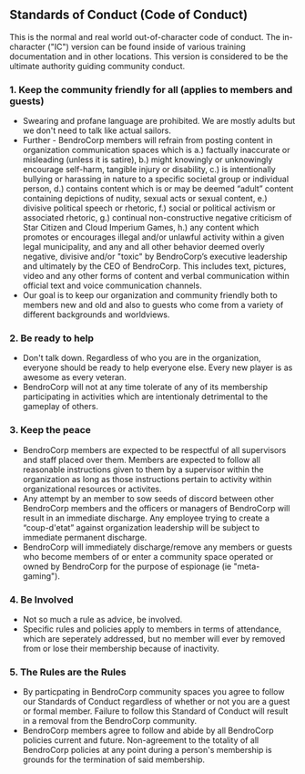 ## Standards of Conduct (Code of Conduct)
This is the normal and real world out-of-character code of conduct. The in-character ("IC") version can be found inside of various training documentation and in other locations. This version is considered to be the ultimate authority guiding community conduct.

### 1. Keep the community friendly for all (applies to members and guests)
- Swearing and profane language are prohibited. We are mostly adults but we don't need to talk like actual sailors.
- Further - BendroCorp members will refrain from posting content in organization communication spaces which is a.) factually inaccurate or misleading (unless it is satire), b.) might knowingly or unknowingly encourage self-harm, tangible injury or disability, c.) is intentionally bullying or harassing in nature to a specific societal group or individual person, d.) contains content which is or may be deemed “adult” content containing depictions of nudity, sexual acts or sexual content, e.) divisive political speech or rhetoric, f.) social or political activism or associated rhetoric, g.) continual non-constructive negative criticism of Star Citizen and Cloud Imperium Games, h.) any content which promotes or encourages illegal and/or unlawful activity within a given legal municipality, and any and all other behavior deemed overly negative, divisive and/or "toxic" by BendroCorp’s executive leadership and ultimately by the CEO of BendroCorp. This includes text, pictures, video and any other forms of content and verbal communication within official text and voice communication channels.
- Our goal is to keep our organization and community friendly both to members new and old and also to guests who come from a variety of different backgrounds and worldviews.

### 2. Be ready to help
- Don't talk down. Regardless of who you are in the organization, everyone should be ready to help everyone else. Every new player is as awesome as every veteran.
- BendroCorp will not at any time tolerate of any of its membership participating in activities which are intentionaly detrimental to the gameplay of others.

### 3. Keep the peace
- BendroCorp members are expected to be respectful of all supervisors and staff placed over them. Members are expected to follow all reasonable instructions given to them by a supervisor within the organization as long as those instructions pertain to activity within organizational resources or activites. 
- Any attempt by an member to sow seeds of discord between other BendroCorp members and the officers or managers of BendroCorp will result in an immediate discharge. Any employee trying to create a “coup-d'etat” against organization leadership will be subject to immediate permanent discharge.
- BendroCorp will immediately discharge/remove any members or guests who become members of or enter a community space operated or owned by BendroCorp for the purpose of espionage (ie "meta-gaming").

### 4. Be Involved
- Not so much a rule as advice, be involved.
- Specific rules and policies apply to members in terms of attendance, which are seperately addressed, but no member will ever by removed from or lose their membership because of inactivity.

### 5. The Rules are the Rules
- By particpating in BendroCorp community spaces you agree to follow our Standards of Conduct regardless of whether or not you are a guest or formal member. Failure to follow this Standard of Conduct will result in a removal from the BendroCorp community.
- BendroCorp members agree to follow and abide by all BendroCorp policies current and future. Non-agreement to the totality of all BendroCorp policies at any point during a person's membership is grounds for the termination of said membership.
